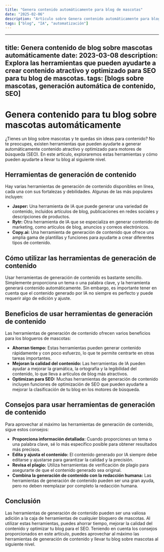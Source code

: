 ```yaml
---
title: "Genera contenido automáticamente para blog de mascotas"
date: "2025-02-06"
description: "Artículo sobre Genera contenido automáticamente para blog de mascotas"
tags: ["blog", "IA", "automatización"]
---
```


---
title: Genera contenido de blog sobre mascotas automáticamente
date: 2023-03-08
description: Explora las herramientas que pueden ayudarte a crear contenido atractivo y optimizado para SEO para tu blog de mascotas.
tags: [blogs sobre mascotas, generación automática de contenido, SEO]
---

# Genera contenido para tu blog sobre mascotas automáticamente

¿Tienes un blog sobre mascotas y te quedas sin ideas para contenido? No te preocupes, existen herramientas que pueden ayudarte a generar automáticamente contenido atractivo y optimizado para motores de búsqueda (SEO). En este artículo, exploraremos estas herramientas y cómo pueden ayudarte a llevar tu blog al siguiente nivel.

## Herramientas de generación de contenido

Hay varias herramientas de generación de contenido disponibles en línea, cada una con sus fortalezas y debilidades. Algunas de las más populares incluyen:

- **Jasper:** Una herramienta de IA que puede generar una variedad de contenido, incluidos artículos de blog, publicaciones en redes sociales y descripciones de productos.
- **Rytr:** Otra herramienta de IA que se especializa en generar contenido de marketing, como artículos de blog, anuncios y correos electrónicos.
- **Copy.ai:** Una herramienta de generación de contenido que ofrece una amplia gama de plantillas y funciones para ayudarte a crear diferentes tipos de contenido.

## Cómo utilizar las herramientas de generación de contenido

Usar herramientas de generación de contenido es bastante sencillo. Simplemente proporciona un tema o una palabra clave, y la herramienta generará contenido automáticamente. Sin embargo, es importante tener en cuenta que el contenido generado por IA no siempre es perfecto y puede requerir algo de edición y ajuste.

## Beneficios de usar herramientas de generación de contenido

Las herramientas de generación de contenido ofrecen varios beneficios para los blogueros de mascotas:

- **Ahorran tiempo:** Estas herramientas pueden generar contenido rápidamente y con poco esfuerzo, lo que te permite centrarte en otras tareas importantes.
- **Mejoran la calidad del contenido:** Las herramientas de IA pueden ayudar a mejorar la gramática, la ortografía y la legibilidad del contenido, lo que lleva a artículos de blog más atractivos.
- **Optimizan para SEO:** Muchas herramientas de generación de contenido incluyen funciones de optimización de SEO que pueden ayudarte a mejorar la clasificación de tu blog en los motores de búsqueda.

## Consejos para usar herramientas de generación de contenido

Para aprovechar al máximo las herramientas de generación de contenido, sigue estos consejos:

- **Proporciona información detallada:** Cuando proporciones un tema o una palabra clave, sé lo más específico posible para obtener resultados más precisos.
- **Edita y ajusta el contenido:** El contenido generado por IA siempre debe editarse y ajustarse para garantizar la calidad y la precisión.
- **Revisa el plagio:** Utiliza herramientas de verificación de plagio para asegurarte de que el contenido generado sea original.
- **Combina la generación de contenido con la redacción humana:** Las herramientas de generación de contenido pueden ser una gran ayuda, pero no deben reemplazar por completo la redacción humana.

## Conclusión

Las herramientas de generación de contenido pueden ser una valiosa adición a la caja de herramientas de cualquier bloguero de mascotas. Al utilizar estas herramientas, puedes ahorrar tiempo, mejorar la calidad del contenido y optimizar tu blog para el SEO. Teniendo en cuenta los consejos proporcionados en este artículo, puedes aprovechar al máximo las herramientas de generación de contenido y llevar tu blog sobre mascotas al siguiente nivel.